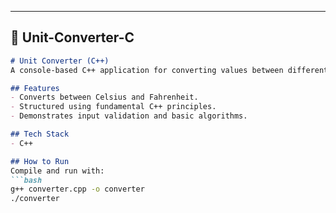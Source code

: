 
---

## 📂 Unit-Converter-C
```markdown
# Unit Converter (C++)
A console-based C++ application for converting values between different units.

## Features
- Converts between Celsius and Fahrenheit.
- Structured using fundamental C++ principles.
- Demonstrates input validation and basic algorithms.

## Tech Stack
- C++

## How to Run
Compile and run with:
```bash
g++ converter.cpp -o converter
./converter
